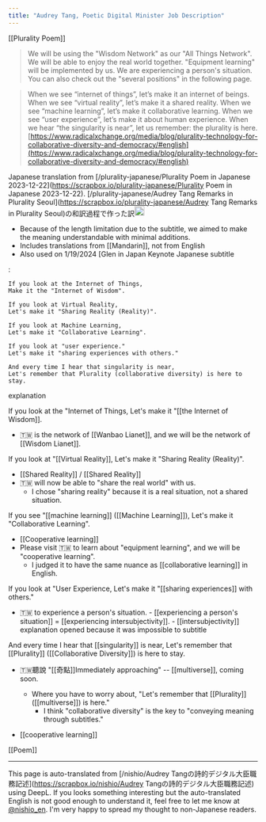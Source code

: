 ```yaml
---
title: "Audrey Tang, Poetic Digital Minister Job Description"
---
```


[[Plurality Poem]]
> We will be using the "Wisdom Network" as our "All Things Network".
>  We will be able to enjoy the real world together.
>  "Equipment learning" will be implemented by us.
>  We are experiencing a person's situation.
>  You can also check out the "several positions" in the following page.

>  When we see “internet of things”, let’s make it an internet of beings.
>  When we see “virtual reality”, let’s make it a shared reality.
>  When we see “machine learning”, let’s make it collaborative learning.
>  When we see “user experience”, let’s make it about human experience.
>  When we hear “the singularity is near”, let us remember: the plurality is here.
[https://www.radicalxchange.org/media/blog/plurality-technology-for-collaborative-diversity-and-democracy/#english](https://www.radicalxchange.org/media/blog/plurality-technology-for-collaborative-diversity-and-democracy/#english)

Japanese translation from [/plurality-japanese/Plurality Poem in Japanese 2023-12-22](https://scrapbox.io/plurality-japanese/Plurality Poem in Japanese 2023-12-22).
[/plurality-japanese/Audrey Tang Remarks in Plurality Seoul](https://scrapbox.io/plurality-japanese/Audrey Tang Remarks in Plurality Seoul)の和訳過程で作った訳<img src='https://scrapbox.io/api/pages/nishio-en/nishio/icon' alt='nishio.icon' height="19.5"/>
- Because of the length limitation due to the subtitle, we aimed to make the meaning understandable with minimal additions.
- Includes translations from [[Mandarin]], not from English
- Also used on 1/19/2024 [Glen in Japan Keynote Japanese subtitle

:

```
If you look at the Internet of Things,
Make it the "Internet of Wisdom".

If you look at Virtual Reality,
Let's make it "Sharing Reality (Reality)".

If you look at Machine Learning,
Let's make it "Collaborative Learning".

If you look at "user experience."
Let's make it "sharing experiences with others."

And every time I hear that singularity is near,
Let's remember that Plurality (collaborative diversity) is here to stay.
```


explanation

If you look at the "Internet of Things,
Let's make it "[[the Internet of Wisdom]].
- 🇹🇼 is the network of [[Wanbao Lianet]], and we will be the network of [[Wisdom Lianet]].

If you look at "[[Virtual Reality]],
Let's make it "Sharing Reality (Reality)".
- [[Shared Reality]] / [[Shared Reality]]
- 🇹🇼 will now be able to "share the real world" with us.
    - I chose "sharing reality" because it is a real situation, not a shared situation.

If you see "[[machine learning]] ([[Machine Learning]]),
Let's make it "Collaborative Learning".
- [[Cooperative learning]]
- Please visit 🇹🇼 to learn about "equipment learning", and we will be "cooperative learning".
    - I judged it to have the same nuance as [[collaborative learning]] in English.

If you look at "User Experience,
Let's make it "[[sharing experiences]] with others."
- 🇹🇼 to experience a person's situation.
        - [[experiencing a person's situation]] = [[experiencing intersubjectivity]].
            - [[intersubjectivity]] explanation opened because it was impossible to subtitle

And every time I hear that [[singularity]] is near,
Let's remember that [[Plurality]] ([[Collaborative Diversity]]) is here to stay.
- 🇹🇼聽說 "[[奇點]]Immediately approaching" -- [[multiverse]], coming soon.
    - Where you have to worry about, "Let's remember that [[Plurality]] ([[multiverse]]) is here."
        - I think "collaborative diversity" is the key to "conveying meaning through subtitles."


- [[cooperative learning]]

[[Poem]]

---
This page is auto-translated from [/nishio/Audrey Tangの詩的デジタル大臣職務記述](https://scrapbox.io/nishio/Audrey Tangの詩的デジタル大臣職務記述) using DeepL. If you looks something interesting but the auto-translated English is not good enough to understand it, feel free to let me know at [@nishio_en](https://twitter.com/nishio_en). I'm very happy to spread my thought to non-Japanese readers.